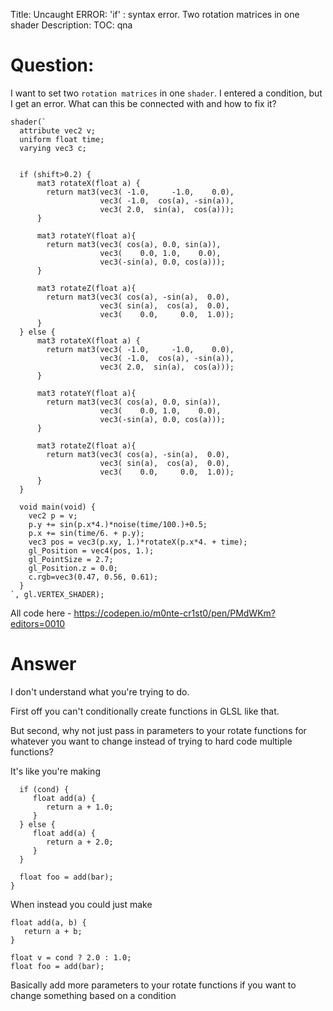 Title: Uncaught ERROR: 'if' : syntax error. Two rotation matrices in one shader
Description:
TOC: qna

# Question:

I want to set two `rotation matrices` in one `shader`. I entered a condition, but I get an error. What can this be connected with and how to fix it?

    shader(`
      attribute vec2 v; 
      uniform float time; 
      varying vec3 c; 
    
    
      if (shift>0.2) {
          mat3 rotateX(float a) {
            return mat3(vec3( -1.0,     -1.0,    0.0), 
                        vec3( -1.0,  cos(a), -sin(a)),
                        vec3( 2.0,  sin(a),  cos(a)));
          }
    
          mat3 rotateY(float a){
            return mat3(vec3( cos(a), 0.0, sin(a)), 
                        vec3(    0.0, 1.0,    0.0),
                        vec3(-sin(a), 0.0, cos(a)));
          }
    
          mat3 rotateZ(float a){
            return mat3(vec3( cos(a), -sin(a),  0.0), 
                        vec3( sin(a),  cos(a),  0.0),
                        vec3(    0.0,     0.0,  1.0));
          }
      } else {
          mat3 rotateX(float a) {
            return mat3(vec3( -1.0,     -1.0,    0.0), 
                        vec3( -1.0,  cos(a), -sin(a)),
                        vec3( 2.0,  sin(a),  cos(a)));
          }
    
          mat3 rotateY(float a){
            return mat3(vec3( cos(a), 0.0, sin(a)), 
                        vec3(    0.0, 1.0,    0.0),
                        vec3(-sin(a), 0.0, cos(a)));
          }
    
          mat3 rotateZ(float a){
            return mat3(vec3( cos(a), -sin(a),  0.0), 
                        vec3( sin(a),  cos(a),  0.0),
                        vec3(    0.0,     0.0,  1.0));
          }
      }
      
      void main(void) {
        vec2 p = v;
        p.y += sin(p.x*4.)*noise(time/100.)+0.5;
        p.x += sin(time/6. + p.y);
        vec3 pos = vec3(p.xy, 1.)*rotateX(p.x*4. + time);
        gl_Position = vec4(pos, 1.);
        gl_PointSize = 2.7;
        gl_Position.z = 0.0;
        c.rgb=vec3(0.47, 0.56, 0.61);    
      }
    `, gl.VERTEX_SHADER);

All code here - https://codepen.io/m0nte-cr1st0/pen/PMdWKm?editors=0010

# Answer

I don't understand what you're trying to do. 

First off you can't conditionally create functions in GLSL like that.

But second, why not just pass in parameters to your rotate functions for whatever you want to change instead of trying to hard code multiple functions? 

It's like you're making 

```
  if (cond) { 
     float add(a) { 
        return a + 1.0;
     }
  } else { 
     float add(a) {
        return a + 2.0;
     }
  }

  float foo = add(bar);
}

```

When instead you could just make

```
float add(a, b) {
   return a + b;
}

float v = cond ? 2.0 : 1.0;
float foo = add(bar);
```

Basically add more parameters to your rotate functions if you want to change something based on a condition
